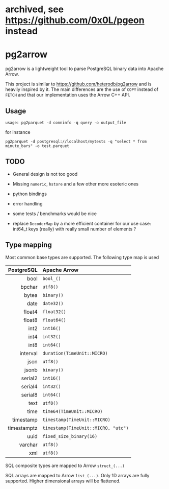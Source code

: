 # archived, see https://github.com/0x0L/pgeon instead
# pg2arrow

pg2arrow is a lightweight tool to parse PostgreSQL binary data into Apache Arrow.

This project is similar to https://github.com/heterodb/pg2arrow and is heavily inspired by it. The main differences are the use of `COPY` instead of `FETCH` and that our implementation uses the Arrow C++ API.

## Usage

```shell
usage: pg2parquet -d conninfo -q query -o output_file
```

for instance

```
pg2parquet -d postgresql://localhost/mytests -q "select * from minute_bars" -o test.parquet
```


## TODO

* General design is not too good

* Missing `numeric`, `hstore` and a few other more esoteric ones

* python bindings

* error handling

* some tests / benchmarks would be nice

* replace `DecoderMap` by a more efficient container for our use case: int64_t keys (really) with really small number of elements ?

## Type mapping

Most common base types are supported. The following type map is used

| PostgreSQL  | Apache Arrow                        |
|------------:|:------------------------------------|
| bool        | `bool_()`                           |
| bpchar      | `utf8()`                            |
| bytea       | `binary()`                          |
| date        | `date32()`                          |
| float4      | `float32()`                         |
| float8      | `float64()`                         |
| int2        | `int16()`                           |
| int4        | `int32()`                           |
| int8        | `int64()`                           |
| interval    | `duration(TimeUnit::MICRO)`         |
| json        | `utf8()`                            |
| jsonb       | `binary()`                          |
| serial2     | `int16()`                           |
| serial4     | `int32()`                           |
| serial8     | `int64()`                           |
| text        | `utf8()`                            |
| time        | `time64(TimeUnit::MICRO)`           |
| timestamp   | `timestamp(TimeUnit::MICRO)`        |
| timestamptz | `timestamp(TimeUnit::MICRO, "utc")` |
| uuid        | `fixed_size_binary(16)`             |
| varchar     | `utf8()`                            |
| xml         | `utf8()`                            |

SQL composite types are mapped to Arrow `struct_(...)`

SQL arrays are mapped to Arrow `list_(...)`. Only 1D arrays are fully supported. Higher dimensional arrays will be flattened.
